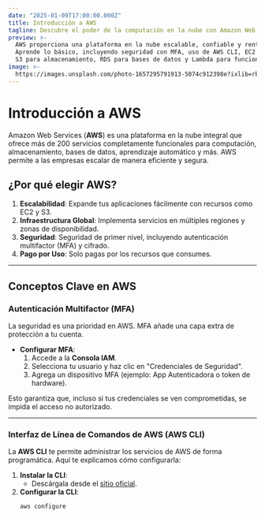 ```yaml
---
date: "2025-01-09T17:00:00.000Z"
title: Introducción a AWS
tagline: Descubre el poder de la computación en la nube con Amazon Web Services.
preview: >-
  AWS proporciona una plataforma en la nube escalable, confiable y rentable.
  Aprende lo básico, incluyendo seguridad con MFA, uso de AWS CLI, EC2 para computación,
  S3 para almacenamiento, RDS para bases de datos y Lambda para funciones sin servidor.
image: >-
  https://images.unsplash.com/photo-1657295791913-5074c912398e?ixlib=rb-1.2.1&ixid=MnwxMjA3fDB8MHxwaG90by1wYWdlfHx8fGVufDB8fHx8&auto=format&fit=crop&w=996&q=80
---
```


# Introducción a AWS

Amazon Web Services (**AWS**) es una plataforma en la nube integral que ofrece más de 200 servicios completamente funcionales para computación, almacenamiento, bases de datos, aprendizaje automático y más. AWS permite a las empresas escalar de manera eficiente y segura.

## ¿Por qué elegir AWS?

1. **Escalabilidad**: Expande tus aplicaciones fácilmente con recursos como EC2 y S3.
2. **Infraestructura Global**: Implementa servicios en múltiples regiones y zonas de disponibilidad.
3. **Seguridad**: Seguridad de primer nivel, incluyendo autenticación multifactor (MFA) y cifrado.
4. **Pago por Uso**: Solo pagas por los recursos que consumes.

---

## Conceptos Clave en AWS

### Autenticación Multifactor (MFA)
La seguridad es una prioridad en AWS. MFA añade una capa extra de protección a tu cuenta.

- **Configurar MFA**:
  1. Accede a la **Consola IAM**.
  2. Selecciona tu usuario y haz clic en "Credenciales de Seguridad".
  3. Agrega un dispositivo MFA (ejemplo: App Autenticadora o token de hardware).

Esto garantiza que, incluso si tus credenciales se ven comprometidas, se impida el acceso no autorizado.

---

### Interfaz de Línea de Comandos de AWS (AWS CLI)
La **AWS CLI** te permite administrar los servicios de AWS de forma programática. Aquí te explicamos cómo configurarla:

1. **Instalar la CLI**:
   - Descárgala desde el [sitio oficial](https://aws.amazon.com/cli/).
2. **Configurar la CLI**:
   ```bash
   aws configure
